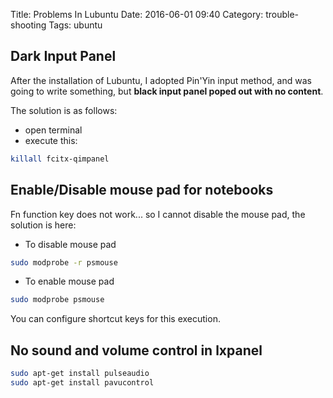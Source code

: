 Title: Problems In Lubuntu
Date: 2016-06-01 09:40
Category: trouble-shooting
Tags: ubuntu

## Dark Input Panel
After the installation of Lubuntu, I adopted Pin'Yin input method, and was going to write something, but **black input panel poped out with no content**.
  
The solution is as follows:
- open terminal
- execute this:
```bash
killall fcitx-qimpanel
```

## Enable/Disable mouse pad for notebooks
Fn function key does not work... so I cannot disable the mouse pad, the solution is here:
- To disable mouse pad
```bash
sudo modprobe -r psmouse
```
- To enable mouse pad
```bash
sudo modprobe psmouse
```
You can configure shortcut keys for this execution.

## No sound and volume control in lxpanel
```bash
sudo apt-get install pulseaudio
sudo apt-get install pavucontrol
```

## 